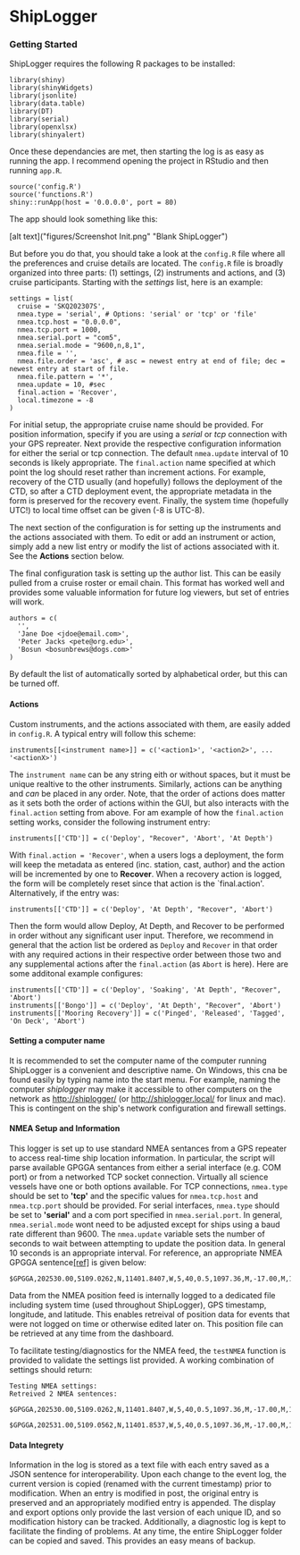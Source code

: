 # ShipLogger

### Getting Started

ShipLogger requires the following R packages to be installed:

    library(shiny)
    library(shinyWidgets)
    library(jsonlite)
    library(data.table)
    library(DT)
    library(serial)
    library(openxlsx)
    library(shinyalert)
  
Once these dependancies are met, then starting the log is as easy as running the app. I recommend opening the project in RStudio and then running `app.R`.

    source('config.R')
    source('functions.R')
    shiny::runApp(host = '0.0.0.0', port = 80)
    
The app should look something like this:

[alt text]("figures/Screenshot Init.png" "Blank ShipLogger")

But before you do that, you should take a look at the `config.R` file where all the preferences and cruise details are located. The `config.R` file is broadly organized into three parts: (1) settings, (2) instruments and actions, and (3) cruise participants. Starting with the _settings_ list, here is an example:

    settings = list(
      cruise = 'SKQ202307S',
      nmea.type = 'serial', # Options: 'serial' or 'tcp' or 'file'
      nmea.tcp.host = "0.0.0.0",
      nmea.tcp.port = 1000,
      nmea.serial.port = "com5",
      nmea.serial.mode = "9600,n,8,1",
      nmea.file = '',
      nmea.file.order = 'asc', # asc = newest entry at end of file; dec = newest entry at start of file.
      nmea.file.pattern = '*',
      nmea.update = 10, #sec
      final.action = 'Recover',
      local.timezone = -8
    )

For initial setup, the appropriate cruise name should be provided. For position information, specify if you are using a _serial_ or _tcp_ connection with your GPS repreater. Next provide the respective configuration information for either the serial or tcp connection. The default `nmea.update` interval of 10 seconds is likely appropriate. The `final.action` name specified at which point the log should reset rather than increment actions. For example, recovery of the CTD usually (and hopefully) follows the deployment of the CTD, so after a CTD deployment event, the appropriate metadata in the form is preserved for the recovery event. Finally, the system time (hopefully UTC!) to local time offset can be given (-8 is UTC-8). 

The next section of the configuration is for setting up the instruments and the actions associated with them. To edit or add an instrument or action, simply add a new list entry or modify the list of actions associated with it. See the __Actions__ section below.

The final configuration task is setting up the author list. This can be easily pulled from a cruise roster or email chain. This format has worked well and provides some valuable information for future log viewers, but set of entries will work.

    authors = c(
      '',
      'Jane Doe <jdoe@email.com>',
      'Peter Jacks <pete@org.edu>',
      'Bosun <bosunbrews@dogs.com>'
    )

By default the list of automatically sorted by alphabetical order, but this can be turned off.

#### Actions

Custom instruments, and the actions associated with them, are easily added in `config.R`. A typical entry will follow this scheme:

    instruments[[<instrument name>]] = c('<action1>', '<action2>', ... '<actionX>')
    
The `instrument name` can be any string eith or without spaces, but it must be unique realtive to the other instruments. Similarly, actions can be anything and _can_ be placed in any order. Note, that the order of actions does matter as it sets both the order of actions within the GUI, but also interacts with the `final.action` setting from above. For am example of how the `final.action` setting works, consider the following instrument entry:

    instruments[['CTD']] = c('Deploy', "Recover", 'Abort', 'At Depth')
    
With `final.action = 'Recover'`, when a users logs a deployment, the form will keep the metadata as entered (inc. station, cast, author) and the action will be incremented by one to __Recover__. When a recovery action is logged, the form will be completely reset since that action is the `final.action'. Alternatively, if the entry was:

    instruments[['CTD']] = c('Deploy', 'At Depth', "Recover", 'Abort')

Then the form would allow Deploy, At Depth, and Recover to be performed in order without any significant user input. Therefore, we recommend in general that the action list be ordered as `Deploy` and `Recover` in that order with any required actions in their respective order between those two and any supplemental actions after the `final.action` (as `Abort` is here). Here are some additonal example configures:

    instruments[['CTD']] = c('Deploy', 'Soaking', 'At Depth', "Recover", 'Abort')
    instruments[['Bongo']] = c('Deploy', 'At Depth', "Recover", 'Abort')
    instruments[['Mooring Recovery']] = c('Pinged', 'Released', 'Tagged', 'On Deck', 'Abort')
    

#### Setting a computer name

It is recommended to set the computer name of the computer running ShipLogger is a convenient and descriptive name. On Windows, this cna be found easily by typing name into the start menu. For example, naming the computer _shiplogger_ may make it accessible to other computers on the network as [http://shiplogger/](http://shiplogger/) (or http://shiplogger.local/ for linux and mac). This is contingent on the ship's network configuration and firewall settings.

#### NMEA Setup and Information

This logger is set up to use standard NMEA sentances from a GPS repeater to access real-time ship location information. In particular, the script will parse available GPGGA sentances from either a serial interface (e.g. COM port) or from a networked TCP socket connection. Virtually all science vessels have one or both options available. For TCP connections, `nmea.type` should be set to __'tcp'__ and the specific values for `nmea.tcp.host` and `nmea.tcp.port` should be provided. For serial interfaces, `nmea.type` should be set to __'serial'__ and a com port specified in `nmea.serial.port`. In general, `nmea.serial.mode` wont need to be adjusted except for ships using a baud rate different than 9600. The `nmea.update` variable sets the number of seconds to wait between attempting to update the position data. In general 10 seconds is an appropriate interval. For reference, an appropriate NMEA GPGGA sentence[[ref]](https://docs.novatel.com/OEM7/Content/Logs/GPGGA.htm) is given below:

    $GPGGA,202530.00,5109.0262,N,11401.8407,W,5,40,0.5,1097.36,M,-17.00,M,18,TSTR*61

Data from the NMEA position feed is internally logged to a dedicated file including system time (used throughout ShipLogger), GPS timestamp, longitude, and latitude. This enables retreival of position data for events that were not logged on time or otherwise edited later on. This position file can be retrieved at any time from the dashboard.

To facilitate testing/diagnostics for the NMEA feed, the `testNMEA` function is provided to validate the settings list provided. A working combination of settings should return:

    Testing NMEA settings:
    Retreived 2 NMEA sentences:
    	 $GPGGA,202530.00,5109.0262,N,11401.8407,W,5,40,0.5,1097.36,M,-17.00,M,18,TSTR*61
    	 $GPGGA,202531.00,5109.0562,N,11401.8537,W,5,40,0.5,1097.36,M,-17.00,M,18,TSTF*62


#### Data Integrety

Information in the log is stored as a text file with each entry saved as a JSON sentence for interoperability. Upon each change to the event log, the current version is copied (renamed with the current timestamp) prior to modification. When an entry is modified in post, the original entry is preserved and an appropriately modified entry is appended. The display and export options only provide the last version of each unique ID, and so modification history can be tracked. Additionally, a diagnostic log is kept to facilitate the finding of problems. At any time, the entire ShipLogger folder can be copied and saved. This provides an easy means of backup.
